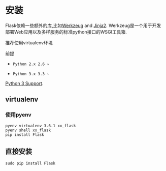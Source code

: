 # 安装

Flask依赖一些额外的库,比如[Werkzeug](http://werkzeug.pocoo.org/) and [Jinja2](http://jinja.pocoo.org/). Werkzeug是一个用于开发部署Web应用以及多样服务的标准python接口的WSGI工具箱.

推荐使用virtualenv环境

前提

- `Python 2.x 2.6 ~`

- `Python 3.x 3.3 ~`

[Python 3 Support](http://flask.pocoo.org/docs/0.12/python3/#python3-support).

## virtualenv

### 使用pyenv

```shell
pyenv virtualenv 3.6.1 xx_flask
pyenv shell xx_flask
pip install Flask
```

## 直接安装

```shell
sudo pip install Flask
```

